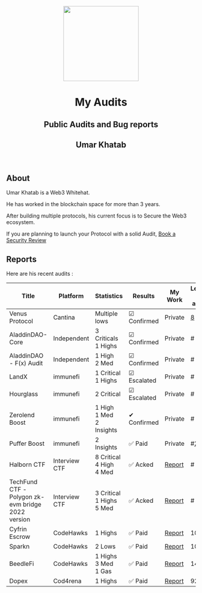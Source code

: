 
<div background="black">
<p align="center">
    <img  src="https://github.com/0xumarkhatab/0xumarkhatab-audits/assets/71306738/e492c27c-8d66-488e-bacc-ec68a130615a"  height="200" />
</p>



<h1 align="center">My Audits</h1>
<h2 align="center">Public Audits and Bug reports</h2>
<h2 align="center">Umar Khatab</h2>  
<br/>
</div>


## About

Umar Khatab is a Web3 Whitehat.

He has worked in the blockchain space for more than 3 years.

After building multiple protocols, his current focus is to Secure the Web3 ecosystem.

If you are planning to launch your Protocol with a solid Audit, [Book a Security Review](https://twitter.com/0xumarkhatab)


## Reports

Here are his recent audits :

| Title | Platform | Statistics | Results | My Work | Leaderboard Rank ( if applicable )|
| -------| ----------- | -------------- | ----------- | ------------| -------------|
| Venus Protocol | Cantina | Multiple lows | ☑ Confirmed  | Private |[8](https://x.com/0xumarkhatab/status/1786616891143790846)  
| AladdinDAO-Core | Independent | 3 Criticals <br/>1 Highs | ☑ Confirmed  | Private | #
| AladdinDAO - F(x) Audit | Independent | 1 High <br/>2 Med | ☑ Confirmed  | Private | #
| LandX | immunefi | 1 Critical<br/>1 Highs | ☑  Escalated  | Private | #
| Hourglass | immunefi | 2 Critical | ☑  Escalated | Private | #
| Zerolend Boost | immunefi | 1 High <br/> 1 Med  <br/> 2 Insights| ✔ Confirmed  | Private| #
| Puffer Boost | immunefi |2 Insights | ✅ Paid  | Private | #[22](https://drive.google.com/file/d/1ra8reO3Yvlgzm-OAhzak24jVCfhBEziz/view?usp=drive_open)
| Halborn CTF | Interview CTF |8 Critical<br/>4 High <br/>4 Med | ✅ Acked | [Report](https://github.com/0xumarkhatab/0xumarkhatab-audits/blob/main/PDFs/0xumarkhatab_Halborn_CTF_Audit_Report.pdf) | #
| TechFund CTF - <br/> Polygon zk-evm bridge <br/> 2022 version | Interview CTF |3 Critical <br/>1 Highs <br/>5 Med | ✅ Acked | [Report](https://github.com/0xumarkhatab/0xumarkhatab-audits/blob/main/PDFs/0xumarkhatab_techfund_Polygon_zkEVM_Eth_bridge.pdf) | # |
| Cyfrin Escrow | CodeHawks |1 Highs | ✅ Paid | [Report]( https://github.com/0xumarkhatab/0xumarkhatab-audits/tree/main/CyfrinEscrow-Aug5)  | 109 |
| Sparkn | CodeHawks |2 Lows | ✅ Paid | [Report](Sparkn_Sep8)  | 109 |
| BeedleFi| CodeHawks |1 Highs <br/>3 Med <br/>1 Gas | ✅ Paid | [Report]( https://github.com/0xumarkhatab/0xumarkhatab-audits/tree/main/BeedleFi-Aug7)  | 144 |
| Dopex | Cod4rena |1 Highs | ✅ Paid | [Report](https://github.com/code-423n4/2023-08-dopex-findings/issues/549)  | 92|




